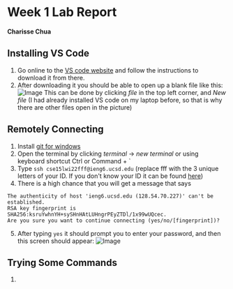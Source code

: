# **Week 1 Lab Report**
**Charisse Chua**

## Installing VS Code
1. Go online to the [VS code website](https://code.visualstudio.com/) and follow the instructions to download it from there.
2. After downloading it you should be able to open up a blank file like this: 
  ![Image](https://www.linkpicture.com/q/Screenshot-125_1.png)
  This can be done by clicking *file* in the top left corner, and *New file*
(I had already installed VS code on my laptop before, so that is why there are other files open in the picture)

## Remotely Connecting 
1. Install [git for windows](https://gitforwindows.org/)
2. Open the terminal by clicking *terminal* -> *new terminal* or using keyboard shortcut Ctrl or Command + `
3. Type ```ssh cse15lwi22fff@ieng6.ucsd.edu``` (replace fff with the 3 unique letters of your ID. If you don't know your ID it can be found [here](https://sdacs.ucsd.edu/~icc/index.php))
4. There is a high chance that you will get a message that says 
```⤇ ssh cs15lwi23zz@ieng6.ucsd.edu
The authenticity of host 'ieng6.ucsd.edu (128.54.70.227)' can't be established.
RSA key fingerprint is SHA256:ksruYwhnYH+sySHnHAtLUHngrPEyZTDl/1x99wUQcec.
Are you sure you want to continue connecting (yes/no/[fingerprint])?
```
5. After typing ```yes``` it should prompt you to enter your password, and then this screen should appear: 
![Image](https://www.linkpicture.com/q/Screenshot-126_1.png)

## Trying Some Commands
1. 
